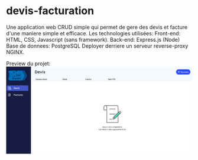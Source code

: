 # devis-facturation
Une application web CRUD simple qui permet de gere des devis et facture d'une maniere simple et efficace.
Les technologies utilisées:
Front-end: HTML, CSS, Javascript (sans framework).
Back-end: Express.js (Node)
Base de donnees: PostgreSQL
Deployer derriere un serveur reverse-proxy NGINX.

Preview du projet:
![image](https://github.com/yosefgue/devis-facturation/blob/main/public/images/devis.jpg)

